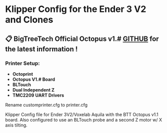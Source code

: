 # **Klipper Config for the Ender 3 V2 and Clones**

## **📋 BigTreeTech Official Octopus v1.# [GITHUB](https://github.com/bigtreetech/BIGTREETECH-OCTOPUS-V1.0) for the latest information !**

### **Printer Setup:**

- **Octoprint**
- **Octopus V1.# Board**
- **BLTouch**
- **Dual Independent Z**
- **TMC2209 UART Drivers**

Rename customprinter.cfg to printer.cfg

Klipper Config file for Ender 3V2/Voxelab Aquila with the BTT Octopus v1.1 board.  Also configured to use an BLTouch probe and a second Z motor w/ X axis tilting.
